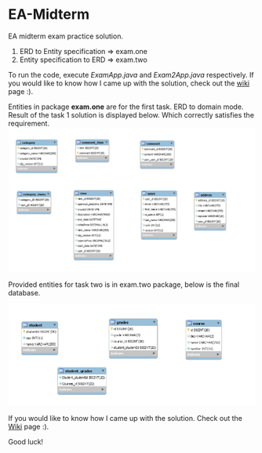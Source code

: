 # EA-Midterm
EA midterm exam practice solution.
  1. ERD to Entity specification => exam.one
  2. Entity specification to ERD => exam.two</br>

To run the code, execute *ExamApp.java* and *Exam2App.java* respectively.
If you would like to know how I came up with the solution, check out the <a href="https://github.com/Davaabayar/EA-Midterm/wiki" target="blank">wiki</a> page :).

Entities in package **exam.one** are for the first task. ERD to domain mode. Result of the task 1 solution is displayed below. Which correctly satisfies the requirement.
<img src="https://github.com/Davaabayar/EA-Midterm/blob/master/Exam1Result.PNG" alt="result1"/>

Provided entities for task two is in exam.two package, below is the final database.

<img src="https://github.com/Davaabayar/EA-Midterm/blob/master/Exam2Result.PNG" alt="result2"/>

If you would like to know how I came up with the solution. Check out the <a href="https://github.com/Davaabayar/EA-Midterm/wiki" target="blank">Wiki</a> page :).

Good luck!
